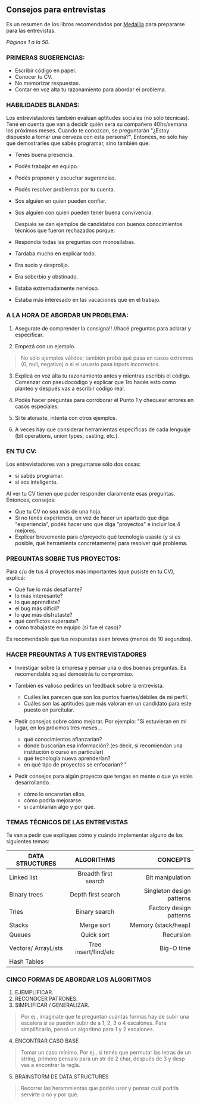 ## Consejos para entrevistas ##


Es un resumen de los libros recomendados por [Medallia](http://www.medallia.com.ar/internships/) para prepararse para las entrevistas. 


*Páginas 1 a la 50.*

### PRIMERAS SUGERENCIAS: 

- Escribir código en papel. 
- Conocer tu CV. 
- No memorizar respuestas. 
- Contar en voz alta tu razonamiento para abordar el problema. 


### HABILIDADES BLANDAS: 

  Los entrevistadores también evalúan aptitudes sociales (no sólo técnicas). Tené en cuenta que van a decidir quién será su compañero 40hs/semana los próximos meses. Cuando te conozcan, se preguntarán "¿Estoy dispuesto a tomar una cerveza con esta persona?". Entonces, no sólo hay que demostrarles que sabés programar, sino también que: 
  
- Tenés buena presencia. 
- Podés trabajar en equipo. 
- Podés proponer y escuchar sugerencias. 
- Podés resolver problemas por tu cuenta. 
- Sos alguien en quien pueden confiar. 
- Sos alguien con quien pueden tener buena convivencia. 

  Después se dan ejemplos de candidatos con buenos conocimientos técnicos que fueron rechazados porque: 
- Respondía todas las preguntas con monosílabas. 
- Tardaba mucho en explicar todo. 
- Era sucio y desprolijo. 
- Era soberbio y obstinado. 
- Estaba extremadamente nervioso. 
- Estaba más interesado en las vacaciones que en el trabajo. 


### A LA HORA DE ABORDAR UN PROBLEMA: 

1. Asegurate de comprender la consigna!!	//hacé preguntas para aclarar y especificar. 

2. Empezá con un ejemplo.  			
> No sólo ejemplos válidos; también probá qué pasa en casos extremos (0, null, negativo) o si el usuario pasa inputs incorrectos. 

3. Explicá en voz alta tu razonamiento antes y mientras escribís el código. 
   Comenzar con pseudocódigo y explicar que 1ro hacés esto como planteo y después  vas a escribir código real.

4. Podés hacer preguntas para corroborar el Punto 1 y chequear errores en casos especiales. 
5. Si te atoraste, intentá con otros ejemplos. 
6. A veces hay que considerar herramientas específicas de cada lenguaje (bit operations, union types, casting, etc.). 


### EN TU CV: 

  Los entrevistadores van a preguntarse sólo dos cosas: 
  - si sabés programar. 
  - si sos inteligente. 
  
  Al ver tu CV tienen que poder responder claramente esas preguntas. Entonces, consejos:

 - Que tu CV no sea más de una hoja. 
 - Si no tenés experiencia, en vez de hacer un apartado que diga "experiencia", podés hacer uno que diga "proyectos" e incluir los 4 mejores. 
 - Explicar brevemente para c/proyecto qué tecnología usaste (y si es posible, qué herramienta concretamente) para resolver qué problema. 


### PREGUNTAS SOBRE TUS PROYECTOS: 

Para c/u de tus 4 proyectos más importantes (que pusiste en tu CV), explicá: 

- Qué fue lo más desafiante? 
- lo más interesante? 
- lo que aprendiste? 
- el bug más difícil? 
- lo que más disfrutaste?
- qué conflictos superaste? 
- cómo trabajaste en equipo (si fue el caso)? 

Es recomendable que tus respuestas sean breves (menos de 10 segundos). 


### HACER PREGUNTAS A TUS ENTREVISTADORES

- Investigar sobre la empresa y pensar una o dos buenas preguntas. Es recomendable xq así demostrás tu compromiso. 

- También es valioso pedirles un feedback sobre la entrevista. 
  - Cuáles les parecen que son los puntos fuertes/débiles de mi perfil. 
  - Cuáles son las aptitudes que más valoran en un candidato para este puesto en parcitular. 

- Pedir consejos sobre cómo mejorar. Por ejemplo: "Si estuvieran en mi lugar, en los próximos tres meses... 
  - qué conocimientos afianzarían? 
  - dónde buscarían esa información? (es decir, si recomiendan una institución o curso en particular) 
  - qué tecnología nueva aprenderían? 
  - en qué tipo de proyectos se enfocarían? "

- Pedir consejos para algún proyecto que tengas en mente o que ya estés desarrollando. 
  - cómo lo encararían ellos. 
  - cómo podría mejorarse. 
  - si cambiarían algo y por qué. 


### TEMAS TÉCNICOS DE LAS ENTREVISTAS

  Te van a pedir que expliques cómo y cuándo implementar alguno de los siguientes temas: 

|   DATA STRUCTURES   |      ALGORITHMS     |          CONCEPTS        |
|-------------------|:-----------------:|-------------------:|
|        Linked list           |  Breadth first search  |       Bit manipulation    |
|        Binary trees        |    Depth first search   | Singleton design patterns|
|        Tries                  |    Binary search        | Factory design patterns |
|        Stacks                |         Merge sort       |  Memory (stack/heap)  |
|        Queues                |        Quick sort        |       Recursion            |
|        Vectors/ ArrayLists|  Tree insert/find/etc |       Big-O time         |
|        Hash Tables           |                            |                              |


### CINCO FORMAS DE ABORDAR LOS ALGORITMOS

1. EJEMPLIFICAR. 
2. RECONOCER PATRONES. 
3. SIMPLIFICAR / GENERALIZAR. 
> Por ej., imaginate que te preguntan cuántas formas hay de subir una escalera si se pueden 
 subir de a 1, 2, 3 o 4 escalones. Para simplificarlo, pensá un algoritmo para 1 y 2 escalones. 
4. ENCONTRAR CASO BASE
> Tomar un caso mínimo. Por ej., si tenés que permutar las letras de un string, primero pensalo para un str de 2 char, después de 3 y desp vas a encontrar la regla. 
5. BRAINSTORM DE DATA STRUCTURES
> Recorrer las herammientas que podés usar y pensar cuál podría servirte o no y por qué. 


